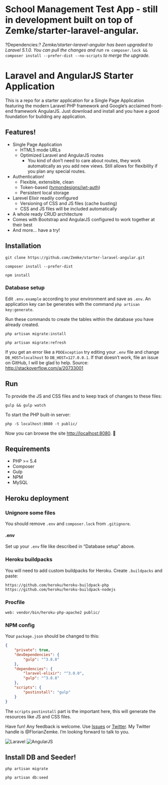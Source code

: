 # School Management Test App - still in development built on top of Zemke/starter-laravel-angular.

?Dependencies:?
 *Zemke/starter-laravel-angular has been upgraded to Laravel 5.1.0. You can pull the changes and run* `rm composer.lock && composer install --prefer-dist --no-scripts` *to merge the upgrade.*

# Laravel and AngularJS Starter Application

This is a repo for a starter application for a Single Page Application featuring the modern Laravel PHP framework and Google’s acclaimed front-end framework AngularJS. Just download and install and you have a good foundation for building any application.

## Features!

- Single Page Application
  - HTML5 mode URLs
  - Optimized Laravel and AngularJS routes
    - You kind of don’t need to care about routes, they work automatically as you add new views. Still allows for flexibility if you plan any special routes.
- Authentication!
  - Flexible, extensible, clean
  - Token-based ([tymondesigns/jwt-auth](https://github.com/tymondesigns/jwt-auth))
  - Persistent local storage
- Larevel Elixir readily configured
  - Versioning of CSS and JS files (cache busting)
  - CSS and JS files will be included automatically
- A whole ready CRUD architecture
- Comes with Bootstrap and AngularJS configured to work together at their best
- And more... have a try!

## Installation
```
git clone https://github.com/Zemke/starter-laravel-angular.git
```
```
composer install --prefer-dist
```
```
npm install
```

### Database setup

Edit `.env.example` according to your environment and save as `.env`.
An application key can be generates with the command `php artisan key:generate`.

Run these commands to create the tables within the database you have already created.

```
php artisan migrate:install
```
```
php artisan migrate:refresh
```

If you get an error like a `PDOException` try editing your `.env` file and change `DB_HOST=localhost` to `DB_HOST=127.0.0.1`. If that doesn’t work, file an issue on GitHub, I will be glad to help.
Source: http://stackoverflow.com/a/20733001

## Run

To provide the JS and CSS files and to keep track of changes to these files:
```
gulp && gulp watch
```

To start the PHP built-in server:
```
php -S localhost:8080 -t public/
```

Now you can browse the site  [http://localhost:8080](http://localhost:8080). 🙌

## Requirements

- PHP >= 5.4
- Composer
- Gulp
- NPM
- MySQL

## Heroku deployment

### Unignore some files

You should remove `.env` and `composer.lock` from `.gitignore`.

#### .env

Set up your `.env` file like described in “Database setup” above.

### Heroku buildpacks

You will need to add custom buildpacks for Heroku. Create `.buildpacks` and paste:

```
https://github.com/heroku/heroku-buildpack-php
https://github.com/heroku/heroku-buildpack-nodejs
```

### Procfile

```
web: vendor/bin/heroku-php-apache2 public/
```

### NPM config

Your `package.json` should be changed to this:

```json
{
    "private": true,
    "devDependencies": {
        "gulp": "^3.8.8"
    },
    "dependencies": {
        "laravel-elixir": "^3.0.0",
        "gulp": "^3.8.8"
    },
    "scripts": {
        "postinstall": "gulp"
    }
}
```

The `scripts` `postinstall` part is the important here, this will generate the resources like JS and CSS files.

Have fun! Any feedback is welcome. Use [Issues](https://github.com/Zemke/starter-laravel-angular/issues) or [Twitter](https://twitter.com/FlorianZemke). My Twitter handle is @FlorianZemke. I’m looking forward to talk to you.

![Laravel](https://cloud.githubusercontent.com/assets/3391981/6683259/2e914726-cc84-11e4-856c-bb26bda733a0.png)
![AngularJS](https://cloud.githubusercontent.com/assets/3391981/6683229/9e0ea694-cc83-11e4-9b2e-59524dafd069.jpg)

## Install DB and Seeder!

```
php artisan migrate

php artisan db:seed
```
